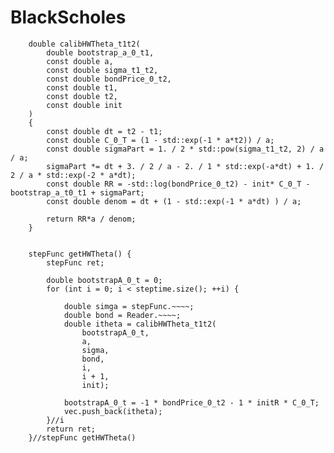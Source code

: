 # BlackScholes








		double calibHWTheta_t1t2(
			double bootstrap_a_0_t1,
			const double a,
			const double sigma_t1_t2,
			const double bondPrice_0_t2,
			const double t1,
			const double t2,
			const double init
		) 
		{
			const double dt = t2 - t1;
			const double C_0_T = (1 - std::exp(-1 * a*t2)) / a;
			const double sigmaPart = 1. / 2 * std::pow(sigma_t1_t2, 2) / a / a;
			sigmaPart *= dt + 3. / 2 / a - 2. / 1 * std::exp(-a*dt) + 1. / 2 / a * std::exp(-2 * a*dt);
			const double RR = -std::log(bondPrice_0_t2) - init* C_0_T - bootstrap_a_t0_t1 + sigmaPart;
			const double denom = dt + (1 - std::exp(-1 * a*dt) ) / a;

			return RR*a / denom;
		}


		stepFunc getHWTheta() {
			stepFunc ret;

			double bootstrapA_0_t = 0;
			for (int i = 0; i < steptime.size(); ++i) {

				double simga = stepFunc.~~~~;
				double bond = Reader.~~~~;
				double itheta = calibHWTheta_t1t2(
					bootstrapA_0_t, 
					a,
					sigma,
					bond,
					i,
					i + 1,
					init);

				bootstrapA_0_t = -1 * bondPrice_0_t2 - 1 * initR * C_0_T;
				vec.push_back(itheta);
			}//i
			return ret;
		}//stepFunc getHWTheta()
